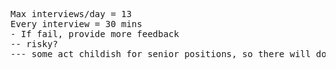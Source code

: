 
<pre>
Max interviews/day = 13
Every interview = 30 mins
- If fail, provide more feedback
-- risky?
--- some act childish for senior positions, so there will doubt if they can perform at a senior roles

</pre>
